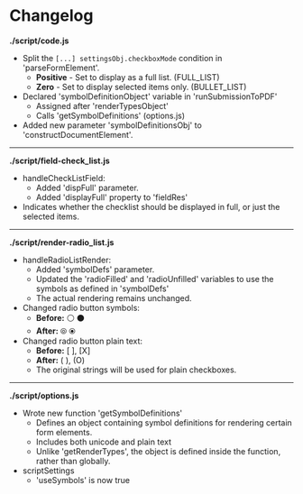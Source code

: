 # Changelog

**./script/code.js**
* Split the `[...] settingsObj.checkboxMode` condition in 'parseFormElement'.
	* **Positive** - Set to display as a full list. (FULL_LIST)
	* **Zero** - Set to display selected items only. (BULLET_LIST)
* Declared 'symbolDefinitionObject' variable in 'runSubmissionToPDF'
	* Assigned after 'renderTypesObject'
	* Calls 'getSymbolDefinitions' (options.js)
* Added new parameter 'symbolDefinitionsObj' to 'constructDocumentElement'.

---

**./script/field-check_list.js**
* handleCheckListField:
	* Added 'dispFull' parameter.
	* Added 'displayFull' property to 'fieldRes'
* Indicates whether the checklist should be displayed in full, or just the selected items.

---

**./script/render-radio_list.js**
* handleRadioListRender:
	* Added 'symbolDefs' parameter.
	* Updated the 'radioFilled' and 'radioUnfilled' variables to use the symbols as defined in 'symbolDefs'
	* The actual rendering remains unchanged.
* Changed radio button symbols:
	* **Before:** ⚪ ⚫
	* **After:** ⦾ ⦿
* Changed radio button plain text:
	* **Before:** [  ], [X]
	* **After:** (  ), (O)
	* The original strings will be used for plain checkboxes.

---

**./script/options.js**
* Wrote new function 'getSymbolDefinitions'
	* Defines an object containing symbol definitions for rendering certain form elements.
	* Includes both unicode and plain text
	* Unlike 'getRenderTypes', the object is defined inside the function, rather than globally.
* scriptSettings
	* 'useSymbols' is now true
